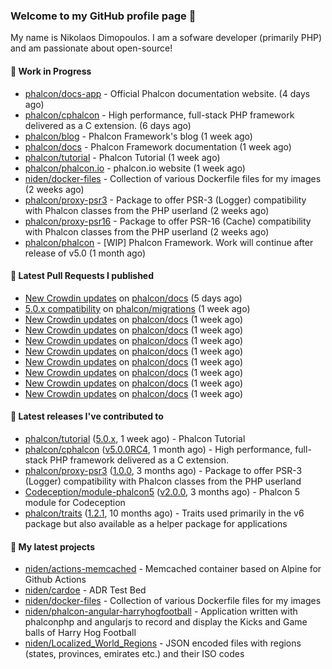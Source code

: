 ### Welcome to my GitHub profile page 👋

My name is Nikolaos Dimopoulos. I am a sofware developer (primarily PHP) and am passionate about open-source!

#### 👷 Work in Progress

- [phalcon/docs-app](https://github.com/phalcon/docs-app) - Official Phalcon documentation website. (4 days ago)
- [phalcon/cphalcon](https://github.com/phalcon/cphalcon) - High performance, full-stack PHP framework delivered as a C extension. (6 days ago)
- [phalcon/blog](https://github.com/phalcon/blog) - Phalcon Framework&#39;s blog (1 week ago)
- [phalcon/docs](https://github.com/phalcon/docs) - Phalcon Framework documentation (1 week ago)
- [phalcon/tutorial](https://github.com/phalcon/tutorial) - Phalcon Tutorial (1 week ago)
- [phalcon/phalcon.io](https://github.com/phalcon/phalcon.io) - phalcon.io website (1 week ago)
- [niden/docker-files](https://github.com/niden/docker-files) - Collection of various Dockerfile files for my images (2 weeks ago)
- [phalcon/proxy-psr3](https://github.com/phalcon/proxy-psr3) - Package to offer PSR-3 (Logger) compatibility with Phalcon classes from the PHP userland (2 weeks ago)
- [phalcon/proxy-psr16](https://github.com/phalcon/proxy-psr16) - Package to offer PSR-16 (Cache) compatibility with Phalcon classes from the PHP userland (2 weeks ago)
- [phalcon/phalcon](https://github.com/phalcon/phalcon) - [WIP] Phalcon Framework. Work will continue after release of v5.0 (1 month ago)

#### 🔨 Latest Pull Requests I published

- [New Crowdin updates](https://github.com/phalcon/docs/pull/3087) on [phalcon/docs](https://github.com/phalcon/docs) (5 days ago)
- [5.0.x compatibility](https://github.com/phalcon/migrations/pull/136) on [phalcon/migrations](https://github.com/phalcon/migrations) (1 week ago)
- [New Crowdin updates](https://github.com/phalcon/docs/pull/3086) on [phalcon/docs](https://github.com/phalcon/docs) (1 week ago)
- [New Crowdin updates](https://github.com/phalcon/docs/pull/3085) on [phalcon/docs](https://github.com/phalcon/docs) (1 week ago)
- [New Crowdin updates](https://github.com/phalcon/docs/pull/3084) on [phalcon/docs](https://github.com/phalcon/docs) (1 week ago)
- [New Crowdin updates](https://github.com/phalcon/docs/pull/3083) on [phalcon/docs](https://github.com/phalcon/docs) (1 week ago)
- [New Crowdin updates](https://github.com/phalcon/docs/pull/3082) on [phalcon/docs](https://github.com/phalcon/docs) (1 week ago)
- [New Crowdin updates](https://github.com/phalcon/docs/pull/3081) on [phalcon/docs](https://github.com/phalcon/docs) (1 week ago)
- [New Crowdin updates](https://github.com/phalcon/docs/pull/3080) on [phalcon/docs](https://github.com/phalcon/docs) (1 week ago)
- [New Crowdin updates](https://github.com/phalcon/docs/pull/3079) on [phalcon/docs](https://github.com/phalcon/docs) (1 week ago)

#### 🔭 Latest releases I've contributed to

- [phalcon/tutorial](https://github.com/phalcon/tutorial) ([5.0.x](https://github.com/phalcon/tutorial/releases/tag/5.0.x), 1 week ago) - Phalcon Tutorial
- [phalcon/cphalcon](https://github.com/phalcon/cphalcon) ([v5.0.0RC4](https://github.com/phalcon/cphalcon/releases/tag/v5.0.0RC4), 1 month ago) - High performance, full-stack PHP framework delivered as a C extension.
- [phalcon/proxy-psr3](https://github.com/phalcon/proxy-psr3) ([1.0.0](https://github.com/phalcon/proxy-psr3/releases/tag/1.0.0), 3 months ago) - Package to offer PSR-3 (Logger) compatibility with Phalcon classes from the PHP userland
- [Codeception/module-phalcon5](https://github.com/Codeception/module-phalcon5) ([v2.0.0](https://github.com/Codeception/module-phalcon5/releases/tag/v2.0.0), 3 months ago) - Phalcon 5 module for Codeception
- [phalcon/traits](https://github.com/phalcon/traits) ([1.2.1](https://github.com/phalcon/traits/releases/tag/1.2.1), 10 months ago) - Traits used primarily in the v6 package but also available as a helper package for applications

#### 🌱 My latest projects

- [niden/actions-memcached](https://github.com/niden/actions-memcached) - Memcached container based on Alpine for Github Actions
- [niden/cardoe](https://github.com/niden/cardoe) - ADR Test Bed
- [niden/docker-files](https://github.com/niden/docker-files) - Collection of various Dockerfile files for my images
- [niden/phalcon-angular-harryhogfootball](https://github.com/niden/phalcon-angular-harryhogfootball) - Application written with phalconphp and angularjs to record and display the Kicks and Game balls of Harry Hog Football
- [niden/Localized_World_Regions](https://github.com/niden/Localized_World_Regions) - JSON encoded files with regions (states, provinces, emirates etc.) and their ISO codes


